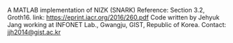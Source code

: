 A MATLAB implementation of NIZK (SNARK)
Reference: Section 3.2, Groth16. link: https://eprint.iacr.org/2016/260.pdf
Code written by Jehyuk Jang working at INFONET Lab., Gwangju, GIST, Republic of Korea.
Contact: jjh2014@gist.ac.kr
